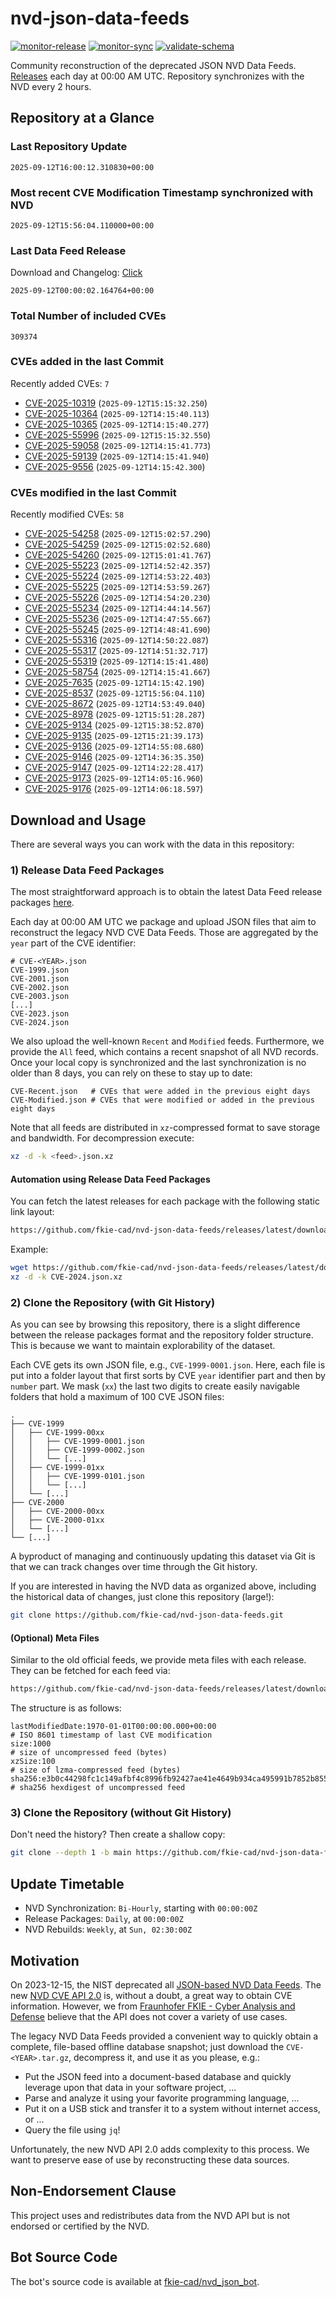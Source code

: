 # nvd-json-data-feeds

[![monitor-release](https://github.com/fkie-cad/nvd-json-data-feeds/actions/workflows/monitor_release.yml/badge.svg)](https://github.com/fkie-cad/nvd-json-data-feeds/actions/workflows/monitor_release.yml)
[![monitor-sync](https://github.com/fkie-cad/nvd-json-data-feeds/actions/workflows/monitor_sync.yml/badge.svg)](https://github.com/fkie-cad/nvd-json-data-feeds/actions/workflows/monitor_sync.yml)
[![validate-schema](https://github.com/fkie-cad/nvd-json-data-feeds/actions/workflows/validate_schema.yml/badge.svg)](https://github.com/fkie-cad/nvd-json-data-feeds/actions/workflows/validate_schema.yml)

Community reconstruction of the deprecated JSON NVD Data Feeds.
[Releases](https://github.com/fkie-cad/nvd-json-data-feeds/releases/latest) each day at 00:00 AM UTC.
Repository synchronizes with the NVD every 2 hours.

## Repository at a Glance

### Last Repository Update

```plain
2025-09-12T16:00:12.310830+00:00
```

### Most recent CVE Modification Timestamp synchronized with NVD

```plain
2025-09-12T15:56:04.110000+00:00
```

### Last Data Feed Release

Download and Changelog: [Click](https://github.com/fkie-cad/nvd-json-data-feeds/releases/latest)

```plain
2025-09-12T00:00:02.164764+00:00
```

### Total Number of included CVEs

```plain
309374
```

### CVEs added in the last Commit

Recently added CVEs: `7`

- [CVE-2025-10319](CVE-2025/CVE-2025-103xx/CVE-2025-10319.json) (`2025-09-12T15:15:32.250`)
- [CVE-2025-10364](CVE-2025/CVE-2025-103xx/CVE-2025-10364.json) (`2025-09-12T14:15:40.113`)
- [CVE-2025-10365](CVE-2025/CVE-2025-103xx/CVE-2025-10365.json) (`2025-09-12T14:15:40.277`)
- [CVE-2025-55996](CVE-2025/CVE-2025-559xx/CVE-2025-55996.json) (`2025-09-12T15:15:32.550`)
- [CVE-2025-59058](CVE-2025/CVE-2025-590xx/CVE-2025-59058.json) (`2025-09-12T14:15:41.773`)
- [CVE-2025-59139](CVE-2025/CVE-2025-591xx/CVE-2025-59139.json) (`2025-09-12T14:15:41.940`)
- [CVE-2025-9556](CVE-2025/CVE-2025-95xx/CVE-2025-9556.json) (`2025-09-12T14:15:42.300`)


### CVEs modified in the last Commit

Recently modified CVEs: `58`

- [CVE-2025-54258](CVE-2025/CVE-2025-542xx/CVE-2025-54258.json) (`2025-09-12T15:02:57.290`)
- [CVE-2025-54259](CVE-2025/CVE-2025-542xx/CVE-2025-54259.json) (`2025-09-12T15:02:52.680`)
- [CVE-2025-54260](CVE-2025/CVE-2025-542xx/CVE-2025-54260.json) (`2025-09-12T15:01:41.767`)
- [CVE-2025-55223](CVE-2025/CVE-2025-552xx/CVE-2025-55223.json) (`2025-09-12T14:52:42.357`)
- [CVE-2025-55224](CVE-2025/CVE-2025-552xx/CVE-2025-55224.json) (`2025-09-12T14:53:22.403`)
- [CVE-2025-55225](CVE-2025/CVE-2025-552xx/CVE-2025-55225.json) (`2025-09-12T14:53:59.267`)
- [CVE-2025-55226](CVE-2025/CVE-2025-552xx/CVE-2025-55226.json) (`2025-09-12T14:54:20.230`)
- [CVE-2025-55234](CVE-2025/CVE-2025-552xx/CVE-2025-55234.json) (`2025-09-12T14:44:14.567`)
- [CVE-2025-55236](CVE-2025/CVE-2025-552xx/CVE-2025-55236.json) (`2025-09-12T14:47:55.667`)
- [CVE-2025-55245](CVE-2025/CVE-2025-552xx/CVE-2025-55245.json) (`2025-09-12T14:48:41.690`)
- [CVE-2025-55316](CVE-2025/CVE-2025-553xx/CVE-2025-55316.json) (`2025-09-12T14:50:22.087`)
- [CVE-2025-55317](CVE-2025/CVE-2025-553xx/CVE-2025-55317.json) (`2025-09-12T14:51:32.717`)
- [CVE-2025-55319](CVE-2025/CVE-2025-553xx/CVE-2025-55319.json) (`2025-09-12T14:15:41.480`)
- [CVE-2025-58754](CVE-2025/CVE-2025-587xx/CVE-2025-58754.json) (`2025-09-12T14:15:41.667`)
- [CVE-2025-7635](CVE-2025/CVE-2025-76xx/CVE-2025-7635.json) (`2025-09-12T14:15:42.190`)
- [CVE-2025-8537](CVE-2025/CVE-2025-85xx/CVE-2025-8537.json) (`2025-09-12T15:56:04.110`)
- [CVE-2025-8672](CVE-2025/CVE-2025-86xx/CVE-2025-8672.json) (`2025-09-12T14:53:49.040`)
- [CVE-2025-8978](CVE-2025/CVE-2025-89xx/CVE-2025-8978.json) (`2025-09-12T15:51:28.287`)
- [CVE-2025-9134](CVE-2025/CVE-2025-91xx/CVE-2025-9134.json) (`2025-09-12T15:38:52.870`)
- [CVE-2025-9135](CVE-2025/CVE-2025-91xx/CVE-2025-9135.json) (`2025-09-12T15:21:39.173`)
- [CVE-2025-9136](CVE-2025/CVE-2025-91xx/CVE-2025-9136.json) (`2025-09-12T14:55:08.680`)
- [CVE-2025-9146](CVE-2025/CVE-2025-91xx/CVE-2025-9146.json) (`2025-09-12T14:36:35.350`)
- [CVE-2025-9147](CVE-2025/CVE-2025-91xx/CVE-2025-9147.json) (`2025-09-12T14:22:28.417`)
- [CVE-2025-9173](CVE-2025/CVE-2025-91xx/CVE-2025-9173.json) (`2025-09-12T14:05:16.960`)
- [CVE-2025-9176](CVE-2025/CVE-2025-91xx/CVE-2025-9176.json) (`2025-09-12T14:06:18.597`)


## Download and Usage

There are several ways you can work with the data in this repository:

### 1) Release Data Feed Packages

The most straightforward approach is to obtain the latest Data Feed release packages [here](https://github.com/fkie-cad/nvd-json-data-feeds/releases/latest).

Each day at 00:00 AM UTC we package and upload JSON files that aim to reconstruct the legacy NVD CVE Data Feeds.
Those are aggregated by the `year` part of the CVE identifier:

```
# CVE-<YEAR>.json
CVE-1999.json
CVE-2001.json
CVE-2002.json
CVE-2003.json
[...]
CVE-2023.json
CVE-2024.json
```

We also upload the well-known `Recent` and `Modified` feeds.
Furthermore, we provide the `All` feed, which contains a recent snapshot of all NVD records.
Once your local copy is synchronized and the last synchronization is no older than 8 days, you can rely on these to stay up to date:

```plain
CVE-Recent.json   # CVEs that were added in the previous eight days
CVE-Modified.json # CVEs that were modified or added in the previous eight days
```

Note that all feeds are distributed in `xz`-compressed format to save storage and bandwidth.
For decompression execute:

```sh
xz -d -k <feed>.json.xz
```

#### Automation using Release Data Feed Packages

You can fetch the latest releases for each package with the following static link layout:

```sh
https://github.com/fkie-cad/nvd-json-data-feeds/releases/latest/download/CVE-<YEAR>.json.xz
```

Example:

```sh
wget https://github.com/fkie-cad/nvd-json-data-feeds/releases/latest/download/CVE-2024.json.xz
xz -d -k CVE-2024.json.xz
```

### 2) Clone the Repository (with Git History)

As you can see by browsing this repository, there is a slight difference between the release packages format and the repository folder structure.
This is because we want to maintain explorability of the dataset.

Each CVE gets its own JSON file, e.g., `CVE-1999-0001.json`.
Here, each file is put into a folder layout that first sorts by CVE `year` identifier part and then by `number` part.
We mask (`xx`) the last two digits to create easily navigable folders that hold a maximum of 100 CVE JSON files:

```plain
.
├── CVE-1999
│   ├── CVE-1999-00xx
│   │   ├── CVE-1999-0001.json
│   │   ├── CVE-1999-0002.json
│   │   └── [...]
│   ├── CVE-1999-01xx
│   │   ├── CVE-1999-0101.json
│   │   └── [...]
│   └── [...]
├── CVE-2000
│   ├── CVE-2000-00xx
│   ├── CVE-2000-01xx
│   └── [...]
└── [...]
```

A byproduct of managing and continuously updating this dataset via Git is that we can track changes over time through the Git history.

If you are interested in having the NVD data as organized above, including the historical data of changes, just clone this repository (large!):

```sh
git clone https://github.com/fkie-cad/nvd-json-data-feeds.git
```

#### (Optional) Meta Files

Similar to the old official feeds, we provide meta files with each release. They can be fetched for each feed via:

```sh
https://github.com/fkie-cad/nvd-json-data-feeds/releases/latest/download/CVE-<YEAR>.meta
```

The structure is as follows:

```plain
lastModifiedDate:1970-01-01T00:00:00.000+00:00                          # ISO 8601 timestamp of last CVE modification
size:1000                                                               # size of uncompressed feed (bytes)
xzSize:100                                                              # size of lzma-compressed feed (bytes)
sha256:e3b0c44298fc1c149afbf4c8996fb92427ae41e4649b934ca495991b7852b855 # sha256 hexdigest of uncompressed feed
```

### 3) Clone the Repository (without Git History)

Don't need the history? Then create a shallow copy:

```sh
git clone --depth 1 -b main https://github.com/fkie-cad/nvd-json-data-feeds.git
```


## Update Timetable

* NVD Synchronization: `Bi-Hourly`, starting with `00:00:00Z`
* Release Packages: `Daily`, at `00:00:00Z`
* NVD Rebuilds: `Weekly`, at `Sun, 02:30:00Z`


## Motivation

On 2023-12-15, the NIST deprecated all [JSON-based NVD Data Feeds](https://nvd.nist.gov/vuln/data-feeds#divRetirementBanner-1).
The new [NVD CVE API 2.0](https://nvd.nist.gov/developers/vulnerabilities) is, without a doubt, a great way to obtain CVE information.
However, we from [Fraunhofer FKIE - Cyber Analysis and Defense](https://www.fkie.fraunhofer.de/en/departments/cad.html) believe that the API does not cover a variety of use cases.

The legacy NVD Data Feeds provided a convenient way to quickly obtain a complete, file-based offline database snapshot; just download the `CVE-<YEAR>.tar.gz`, decompress it, and use it as you please, e.g.:

- Put the JSON feed into a document-based database and quickly leverage upon that data in your software project, ...
- Parse and analyze it using your favorite programming language, ...
- Put it on a USB stick and transfer it to a system without internet access, or ...
- Query the file using `jq`!

Unfortunately, the new NVD API 2.0 adds complexity to this process.
We want to preserve ease of use by reconstructing these data sources.

## Non-Endorsement Clause

This project uses and redistributes data from the NVD API but is not endorsed or certified by the NVD.

## Bot Source Code

The bot's source code is available at [fkie-cad/nvd\_json\_bot](https://github.com/fkie-cad/nvd_json_bot).